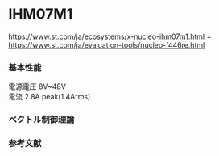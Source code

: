 # IHM07M1
https://www.st.com/ja/ecosystems/x-nucleo-ihm07m1.html
+
https://www.st.com/ja/evaluation-tools/nucleo-f446re.html

### 基本性能
電源電圧 8V~48V  
電流  2.8A peak(1.4Arms)
### ベクトル制御理論

### 参考文献
